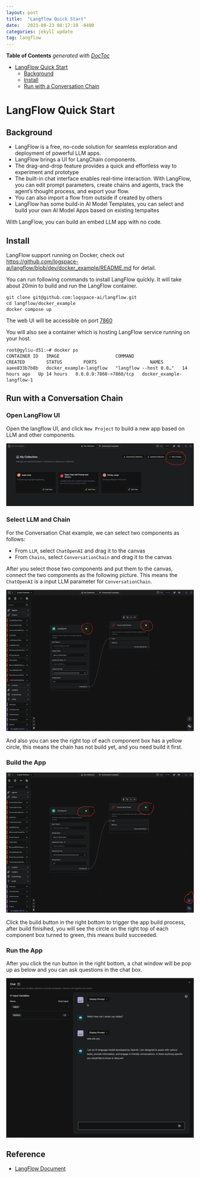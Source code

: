```yaml
---
layout: post
title:  "Langflow Quick Start"
date:   2023-08-23 08:17:10 -0400
categories: jekyll update
tag: langflow
---
```


<!-- START doctoc generated TOC please keep comment here to allow auto update -->
<!-- DON'T EDIT THIS SECTION, INSTEAD RE-RUN doctoc TO UPDATE -->
**Table of Contents**  *generated with [DocToc](https://github.com/thlorenz/doctoc)*

- [LangFlow Quick Start](#langflow-quick-start)
  - [Background](#background)
  - [Install](#install)
  - [Run with a Conversation Chain](#run-with-a-conversation-chain)

<!-- END doctoc generated TOC please keep comment here to allow auto update -->

# LangFlow Quick Start

## Background

- LangFlow is a free, no-code solution for seamless exploration and deployment of powerful LLM apps. 
- LangFlow brings a UI for LangChain components.
- The drag-and-drop feature provides a quick and effortless way to experiment and prototype
- The built-in chat interface enables real-time interaction. With LangFlow, you can edit prompt parameters, create chains and agents, track the agent’s thought process, and export your flow.
- You can also import a flow from outside if created by others
- LangFlow has some build-in AI Model Templates, you can select and build your own AI Model Apps based on existing tempaltes

With LangFlow, you can build an embed LLM app with no code.

## Install

LangFlow support running on Docker, check out https://github.com/logspace-ai/langflow/blob/dev/docker_example/README.md for detail. 

You can run following commands to install LangFlow quickly. It will take about 20min to build and run the LangFlow container.

```
git clone git@github.com:logspace-ai/langflow.git
cd langflow/docker_example
docker compose up
```

The web UI will be accessible on port [7860](http://localhost:7860/)

You will also see a container which is hosting LangFlow service running on your host.

```console
root@gyliu-d51:~# docker ps
CONTAINER ID   IMAGE                     COMMAND                  CREATED        STATUS        PORTS                    NAMES
aaee833b7b8b   docker_example-langflow   "langflow --host 0.0…"   14 hours ago   Up 14 hours   0.0.0.0:7860->7860/tcp   docker_example-langflow-1
```

## Run with a Conversation Chain

### Open LangFlow UI

Open the langflow UI, and click `New Project` to build a new app based on LLM and other components.

![image](/images/langflow/new-project.png)

### Select LLM and Chain

For the Conversation Chat example, we can select two components as follows:

- From `LLM`, select `ChatOpenAI` and drag it to the canvas
- From `Chains`, select `ConversationChain` and drag it to the canvas

After you select those two components and put them to the canvas, connect the two components as the following picture. This means the `ChatOpenAI` is a input LLM parameter for `ConversationChain`.

![image](/images/langflow/build-app.png)

And also you can see the right top of each component box has a yellow circle, this means the chain has not build yet, and you need build it first.

### Build the App

![image](/images/langflow/build-finished.png)

Click the build button in the right bottom to trigger the app build process, after build finisihed, you will see the circle on the right top of each component box turned to green, this means build succeeded.

### Run the App

After you click the run button in the right bottom, a chat window will be pop up as below and you can ask questions in the chat box.

![image](/images/langflow/chat.png)

## Reference

- [LangFlow Document](https://docs.langflow.org/)